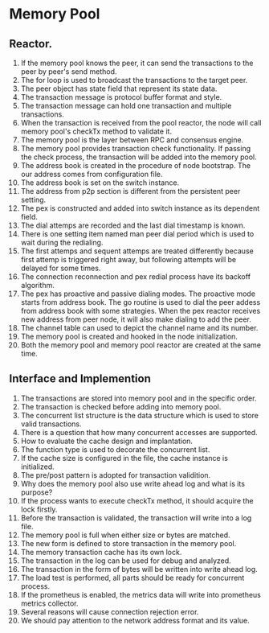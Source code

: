 # Memory Pool

## Reactor.

1. If the memory pool knows the peer, it can send the transactions to the peer by peer's send method.
2. The for loop is used to broadcast the transactions to the target peer.
3. The peer object has state field that represent its state data.
4. The transaction message is protocol buffer format and style.
5. The transaction message can hold one transaction and multiple transactions.
6. When the transaction is received from the pool reactor, the node will call memory pool's checkTx method to validate it.
7. The memory pool is the layer between RPC and consensus engine.
8. The memory pool provides transaction check functionality. If passing the check process, the transaction will be added into the memory pool.
9. The address book is created in the procedure of node bootstrap. The our address comes from configuration file.
10. The address book is set on the switch instance.
11. The address from p2p section is different from the persistent peer setting.
12. The pex is constructed and added into switch instance as its dependent field.
13. The dial attemps are recorded and the last dial timestamp is known.
14. There is one setting item named man peer dial period which is used to wait during the redialing.
15. The first attemps and sequent attemps are treated differently because first attemp is triggered right away, but following attempts will be delayed for some times.
16. The connection reconnection and pex redial process have its backoff algorithm.
17. The pex has proactive and passive dialing modes. The proactive mode starts from address book. The go routine is used to dial the peer addess from address book with some strategies. When the pex reactor receives new address from peer node, it will also make dialing to add the peer.
18. The channel table can used to depict the channel name and its number.
19. The memory pool is created and hooked in the node initialization.
20. Both the memory pool and memory pool reactor are created at the same time.

## Interface and Implemention

1. The transactions are stored into memory pool and in the specific order.
2. The transaction is checked before adding into memory pool.
3. The concurrent list structure is the data structure which is used to store valid transactions.
4. There is a question that how many concurrent accesses are supported.
5. How to evaluate the cache design and implantation.
6. The function type is used to decorate the concurrent list.
7. If the cache size is configured in the file, the cache instance is initialized.
8. The pre/post pattern is adopted for transaction validition.
9. Why does the memory pool also use write ahead log and what is its purpose?
10. If the process wants to execute checkTx method, it should acquire the lock firstly.
11. Before the transaction is validated, the transaction will write into a log file.
12. The memory pool is full when either size or bytes are matched.
13. The new form is defined to store transaction in the memory pool.
14. The memory transaction cache has its own lock.
15. The transaction in the log can be used for debug and analyzed.
16. The transaction in the form of bytes will be written into write ahead log.
17. The load test is performed, all parts should be ready for concurrent process.
18. If the prometheus is enabled, the metrics data will write into prometheus metrics collector.
19. Several reasons will cause connection rejection error.
20. We should pay attention to the network address format and its value.